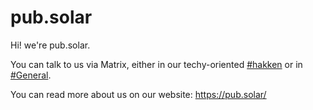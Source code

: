 # pub.solar

Hi! we're pub.solar.

You can talk to us via Matrix, either in our techy-oriented [#hakken](https://matrix.to/#/#hakken:pub.solar) or in [#General](https://matrix.to/#/#general:pub.solar).

You can read more about us on our website: https://pub.solar/
